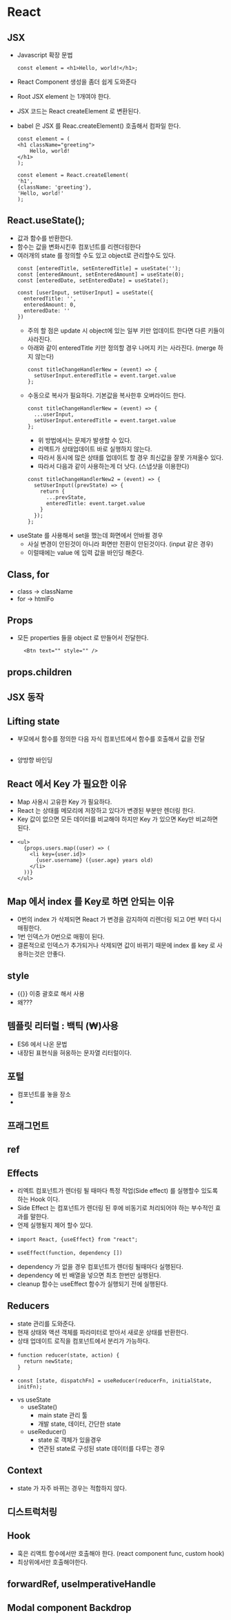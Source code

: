 # React

## JSX
- Javascript 확장 문법
    ~~~
    const element = <h1>Hello, world!</h1>;
    ~~~
- React Component 생성을 좀더 쉽게 도와준다
- Root JSX element 는 1개여야 한다.
- JSX 코드는 React createElement 로 변환된다.
- babel 은 JSX 를 Reac.createElement() 호출해서 컴파일 한다.
    ~~~
    const element = (
    <h1 className="greeting">
        Hello, world!
    </h1>
    );
    ~~~

    ~~~
    const element = React.createElement(
    'h1',
    {className: 'greeting'},
    'Hello, world!'
    );
    ~~~
## React.useState();
  - 값과 함수를 반환한다.
  - 함수는 값을 변화시킨후 컴포넌트를 리렌더링한다
  - 여러개의 state 를 정의할 수도 있고 object로 관리할수도 있다.
    ~~~
    const [enteredTitle, setEnteredTitle] = useState('');
    const [enteredAmount, setEnteredAmount] = useState(0);
    const [enteredDate, setEnteredDate] = useState();
    ~~~
    ~~~
    const [userInput, setUserInput] = useState({
      enteredTitle: '',
      enteredAmount: 0,
      enteredDate: ''
    })
    ~~~
    - 주의 할 점은 update 시 object에 있는 일부 키만 업데이트 한다면 다른 키들이 사라진다.
    - 아래와 같이 enteredTitle 키만 정의할 경우 나머지 키는 사라진다. (merge 하지 않는다)      
      ~~~
      const titleChangeHandlerNew = (event) => {
        setUserInput.enteredTitle = event.target.value
      };
      ~~~ 
    - 수동으로 복사가 필요하다. 기본값을 복사한후 오버라이드 한다.
      ~~~
      const titleChangeHandlerNew = (event) => {
        ...userInput,
        setUserInput.enteredTitle = event.target.value
      };
      ~~~ 
      - 위 방법에서는 문제가 발생할 수 있다. 
      - 리액트가 상태업데이트 바로 실행하지 않는다. 
      - 따라서 동시에  많은 상태를 업데이트 할 경우 최신값을 잘못 가져올수 있다.
      - 따라서 다음과 같이 사용하는게 더 낫다. (스냅샷을 이용한다)
      ~~~
      const titleChangeHandlerNew2 = (event) => {
        setUserInput((prevState) => {
          return {
            ...prevState,
            enteredTitle: event.target.value
          }
        });
      };
      ~~~
  - useState 를 사용해서 set을 했는데 화면에서 안바뀔 경우
    - 사실 변경이 안된것이 아니라 화면만 전환이 안된것이다. (input 같은 경우)
    - 이럴때에는 value 에 입력 값을 바인딩 해준다.
       
## Class, for
- class -> className
- for -> htmlFo

## Props
- 모든 properties 들을 object 로 만들어서 전달한다.
  ~~~
    <Btn text="" style="" />
  ~~~
      
## props.children

## JSX 동작

## Lifting state
- 부모에서 함수를 정의한 다음 자식 컴포넌트에서 함수를 호출해서 값을 전달
##
- 양방향 바인딩

## React 에서 Key 가 필요한 이유
- Map 사용시 고유한 Key 가 필요하다. 
- React 는 상태를 메모리에 저장하고 있다가 변경된 부분만 렌더링 한다.
- Key 값이 없으면 모든 데이터를 비교해야 하지만 Key 가 있으면 Key만 비교하면 된다.
- ~~~
  <ul>
    {props.users.map((user) => (
      <li key={user.id}>
        {user.username} ({user.age} years old)
      </li>
    ))}
  </ul>
  ~~~

## Map 에서 index 를 Key로 하면 안되는 이유
- 0번의 index 가 삭제되면 React 가 변경을 감지하여 리렌더링 되고 0번 부터 다시 매핑한다. 
- 1번 인덱스가 0번으로 매핑이 된다.
- 결론적으로 인덱스가 추가되거나 삭제되면 값이 바뀌기 때문에 index 를 key 로 사용하는것은 안좋다.

## style
- {{}} 이중 괄호로 해서 사용
- 왜???

## 템플릿 리터럴 : 백틱 (₩)사용
- ES6 에서 나온 문법
- 내장된 표현식을 혀옹하는 문자열 리터럴이다.
  
## 포털
- 컴포넌트를 놓을 장소
- 
## 프래그먼트

## ref


## Effects
- 리엑트 컴포넌트가 렌더링 될 때마다 특정 작업(Side effect) 를 실행할수 있도록 하는 Hook 이다.
- Side Effect 는 컴포넌트가 렌더링 된 후에 비동기로 처리되어야 하는 부수적인 효과를 말한다.
- 언제 실행될지 제어 할수 있다.
- ~~~
  import React, {useEffect} from "react";
  ~~~
- ~~~
  useEffect(function, dependency [])
  ~~~
- dependency 가 없을 경우 컴포넌트가 렌더링 될때마다 실행된다.
- dependency 에 빈 배열을 넣으면 최초 한번만 실행된다.
- cleanup 함수는 useEffect 함수가 실행되기 전에 실행된다.

## Reducers
- state 관리를 도와준다.
- 현재 상태와 액션 객체를 파라미터로 받아서 새로운 상태를 반환한다.
- 상태 업데이트 로직을 컴포넌트에서 분리가 가능하다.
- ~~~
  function reducer(state, action) {  
    return newState;
  }
  ~~~
- ~~~
  const [state, dispatchFn] = useReducer(reducerFn, initialState, initFn);
  ~~~
- vs useState
  - useState()
    - main state 관리 툴
    - 개발 state, 데이터, 간단한 state
  - useReducer()
    - state 로 객체가 있을경우
    - 연관된 state로 구성된 state 데이터를 다루는 경우

## Context
- state 가 자주 바뀌는 경우는 적합하지 않다.

## 디스트럭처링

## Hook
- 훅은 리액트 함수에서만 호출해야 한다. (react component func, custom hook)
- 최상위에서만 호출해야한다. 

## forwardRef, useImperativeHandle

## Modal component Backdrop